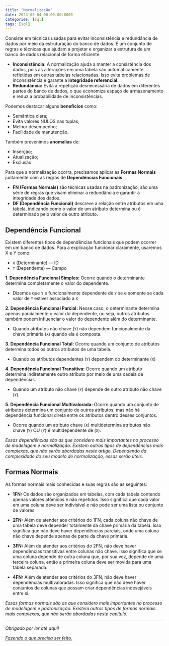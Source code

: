 ```yaml
---
title: "Normalização"
date: 2024-08-04 00:00:00:0000
categories: [sql]
tags: [sql]
---
```


Consiste em técnicas usadas para evitar inconsistência e redundância de dados por meio da estruturação do banco de dados. É um conjunto de regras e técnicas que ajudam a projetar e organizar a estrutura de um banco de dados relacional de forma eficiente.
- **Inconsistência:** A normalização ajuda a manter a consistência dos dados, pois as alterações em uma tabela são automaticamente refletidas em outras tabelas relacionadas. Isso evita problemas de inconsistência e garante a **integridade referencial.**
- **Redundância:** Evita a repetição desnecessária de dados em diferentes partes do banco de dados, o que economiza espaço de armazenamento e reduz a probabilidade de inconsistências.

Podemos destacar alguns **benefícios** como:
- Semântica clara;
- Evita valores NULOS nas tuplas;
- Melhor desempenho;
- Facilidade de manutenção.

Também prevenimos **anomalias** de:
- Inserção;
- Atualização;
- Exclusão.

Para que a normalização ocorra, precisamos aplicar as **Formas Normais** juntamente com as regras de **Dependências Funcionais**.
- **FN (Formas Normais)** são técnicas usadas na padronização, são uma série de regras que visam eliminar a redundância e garantir a integridade dos dados.
- **DF (Dependência Funcional)** descreve a relação entre atributos em uma tabela, indicando como o valor de um atributo determina ou é determinado pelo valor de outro atributo.

## Dependência Funcional
Existem diferentes tipos de dependências funcionais que podem ocorrer em um banco de dados. Para a explicação funcionar claramente, usaremos X e Y como:
- `X` (Determinante) — ID
- `Y` (Dependente) — Campo

**1. Dependência Funcional Simples:** Ocorre quando o determinante determina completamente o valor do dependente.
- Dizemos que `Y` é funcionalmente dependente de `Y` se e somente se cada valor de `Y` estiver associado a `X`

**2. Dependência Funcional Parcial:** Nesse caso, o determinante determina apenas parcialmente o valor do dependente, ou seja, outros atributos também podem influenciar o valor do dependente além do determinante.
- Quando atributos não chave (`Y`) não dependem funcionalmente da chave primária (`X`) quando ela é composta.

**3. Dependência Funcional Total:** Ocorre quando um conjunto de atributos determina todos os outros atributos de uma tabela.
- Quando os atributos dependentes (`Y`) dependem do determinante (`X`)

**4. Dependência Funcional Transitiva:** Ocorre quando um atributo determina indiretamente outro atributo por meio de uma cadeia de dependências.
- Quando um atributo não chave (`Y`) depende de outro atributo não chave (`Y`).

**5. Dependência Funcional Multivalorada:** Ocorre quando um conjunto de atributos determina um conjunto de outros atributos, mas não há dependência funcional direta entre os atributos dentro desses conjuntos.
- Ocorre quando um atributo chave (`X`) multidetermina atributos não chave (`Y`) OU (`Y`) é multidependente de (`X`).

*Essas dependências são as que considero mais importantes no processo de modelagem e normalização. Existem outros tipos de dependências mais complexas, que não serão abordadas neste artigo. Dependendo da complexidade do seu modelo de normalização, essas serão úteis.*

## Formas Normais
As formas normais mais conhecidas e suas regras são as seguintes:

- **1FN:** Os dados são organizados em tabelas, com cada tabela contendo apenas valores atômicos e não repetidos. Isso significa que cada valor em uma coluna deve ser indivisível e não pode ser uma lista ou conjunto de valores.

- **2FN:** Além de atender aos critérios do 1FN, cada coluna não chave de uma tabela deve depender totalmente da chave primária da tabela. Isso significa que não deve haver dependências parciais, onde uma coluna não chave depende apenas de parte da chave primária.

- **3FN:** Além de atender aos critérios do 2FN, não deve haver dependências transitivas entre colunas não chave. Isso significa que se uma coluna depende de outra coluna que, por sua vez, depende de uma terceira coluna, então a primeira coluna deve ser movida para uma tabela separada.

- **4FN:** Além de atender aos critérios do 3FN, não deve haver dependências multivaloradas. Isso significa que não deve haver conjuntos de colunas que possam criar dependências indesejáveis entre si.

*Essas formas normais são as que considero mais importantes no processo de modelagem e padronização. Existem outros tipos de formas normais mais complexas, que não serão abordadas neste capítulo.*

---

*Obrigado por ler até aqui!*

[*Fazendo o que precisa ser feito.*](https://linktr.ee/lorenzo_uriel)
